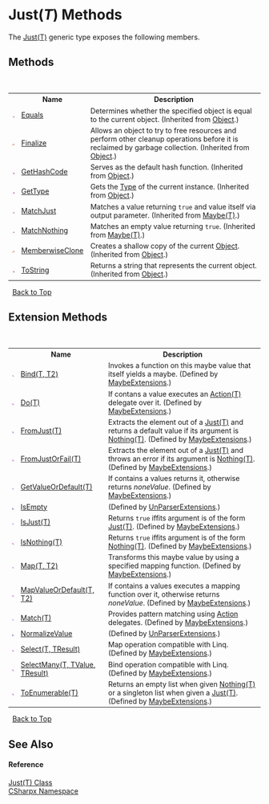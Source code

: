 # Just(*T*) Methods
 

The <a href="T_CSharpx_Just_1">Just(T)</a> generic type exposes the following members.


## Methods
&nbsp;<table><tr><th></th><th>Name</th><th>Description</th></tr><tr><td>![Public method](media/pubmethod.gif "Public method")</td><td><a href="https://docs.microsoft.com/dotnet/api/system.object.equals#System_Object_Equals_System_Object_" target="_blank">Equals</a></td><td>
Determines whether the specified object is equal to the current object.
 (Inherited from <a href="https://docs.microsoft.com/dotnet/api/system.object" target="_blank">Object</a>.)</td></tr><tr><td>![Protected method](media/protmethod.gif "Protected method")</td><td><a href="https://docs.microsoft.com/dotnet/api/system.object.finalize#System_Object_Finalize" target="_blank">Finalize</a></td><td>
Allows an object to try to free resources and perform other cleanup operations before it is reclaimed by garbage collection.
 (Inherited from <a href="https://docs.microsoft.com/dotnet/api/system.object" target="_blank">Object</a>.)</td></tr><tr><td>![Public method](media/pubmethod.gif "Public method")</td><td><a href="https://docs.microsoft.com/dotnet/api/system.object.gethashcode#System_Object_GetHashCode" target="_blank">GetHashCode</a></td><td>
Serves as the default hash function.
 (Inherited from <a href="https://docs.microsoft.com/dotnet/api/system.object" target="_blank">Object</a>.)</td></tr><tr><td>![Public method](media/pubmethod.gif "Public method")</td><td><a href="https://docs.microsoft.com/dotnet/api/system.object.gettype#System_Object_GetType" target="_blank">GetType</a></td><td>
Gets the <a href="https://docs.microsoft.com/dotnet/api/system.type" target="_blank">Type</a> of the current instance.
 (Inherited from <a href="https://docs.microsoft.com/dotnet/api/system.object" target="_blank">Object</a>.)</td></tr><tr><td>![Public method](media/pubmethod.gif "Public method")</td><td><a href="M_CSharpx_Maybe_1_MatchJust">MatchJust</a></td><td>
Matches a value returning `true` and value itself via output parameter.
 (Inherited from <a href="T_CSharpx_Maybe_1">Maybe(T)</a>.)</td></tr><tr><td>![Public method](media/pubmethod.gif "Public method")</td><td><a href="M_CSharpx_Maybe_1_MatchNothing">MatchNothing</a></td><td>
Matches an empty value returning `true`.
 (Inherited from <a href="T_CSharpx_Maybe_1">Maybe(T)</a>.)</td></tr><tr><td>![Protected method](media/protmethod.gif "Protected method")</td><td><a href="https://docs.microsoft.com/dotnet/api/system.object.memberwiseclone#System_Object_MemberwiseClone" target="_blank">MemberwiseClone</a></td><td>
Creates a shallow copy of the current <a href="https://docs.microsoft.com/dotnet/api/system.object" target="_blank">Object</a>.
 (Inherited from <a href="https://docs.microsoft.com/dotnet/api/system.object" target="_blank">Object</a>.)</td></tr><tr><td>![Public method](media/pubmethod.gif "Public method")</td><td><a href="https://docs.microsoft.com/dotnet/api/system.object.tostring#System_Object_ToString" target="_blank">ToString</a></td><td>
Returns a string that represents the current object.
 (Inherited from <a href="https://docs.microsoft.com/dotnet/api/system.object" target="_blank">Object</a>.)</td></tr></table>&nbsp;
<a href="#just(*t*)-methods">Back to Top</a>

## Extension Methods
&nbsp;<table><tr><th></th><th>Name</th><th>Description</th></tr><tr><td>![Public Extension Method](media/pubextension.gif "Public Extension Method")</td><td><a href="M_CSharpx_MaybeExtensions_Bind__2">Bind(T, T2)</a></td><td>
Invokes a function on this maybe value that itself yields a maybe.
 (Defined by <a href="T_CSharpx_MaybeExtensions">MaybeExtensions</a>.)</td></tr><tr><td>![Public Extension Method](media/pubextension.gif "Public Extension Method")</td><td><a href="M_CSharpx_MaybeExtensions_Do__1">Do(T)</a></td><td>
If contans a value executes an <a href="https://docs.microsoft.com/dotnet/api/system.action-1" target="_blank">Action(T)</a> delegate over it.
 (Defined by <a href="T_CSharpx_MaybeExtensions">MaybeExtensions</a>.)</td></tr><tr><td>![Public Extension Method](media/pubextension.gif "Public Extension Method")</td><td><a href="M_CSharpx_MaybeExtensions_FromJust__1">FromJust(T)</a></td><td>
Extracts the element out of a <a href="T_CSharpx_Just_1">Just(T)</a> and returns a default value if its argument is <a href="T_CSharpx_Nothing_1">Nothing(T)</a>.
 (Defined by <a href="T_CSharpx_MaybeExtensions">MaybeExtensions</a>.)</td></tr><tr><td>![Public Extension Method](media/pubextension.gif "Public Extension Method")</td><td><a href="M_CSharpx_MaybeExtensions_FromJustOrFail__1">FromJustOrFail(T)</a></td><td>
Extracts the element out of a <a href="T_CSharpx_Just_1">Just(T)</a> and throws an error if its argument is <a href="T_CSharpx_Nothing_1">Nothing(T)</a>.
 (Defined by <a href="T_CSharpx_MaybeExtensions">MaybeExtensions</a>.)</td></tr><tr><td>![Public Extension Method](media/pubextension.gif "Public Extension Method")</td><td><a href="M_CSharpx_MaybeExtensions_GetValueOrDefault__1">GetValueOrDefault(T)</a></td><td>
If contains a values returns it, otherwise returns *noneValue*.
 (Defined by <a href="T_CSharpx_MaybeExtensions">MaybeExtensions</a>.)</td></tr><tr><td>![Private Extension Method](media/privextension.gif "Private Extension Method")</td><td><a href="M_CommandLine_UnParserExtensions_IsEmpty">IsEmpty</a></td><td> (Defined by <a href="T_CommandLine_UnParserExtensions">UnParserExtensions</a>.)</td></tr><tr><td>![Public Extension Method](media/pubextension.gif "Public Extension Method")</td><td><a href="M_CSharpx_MaybeExtensions_IsJust__1">IsJust(T)</a></td><td>
Returns `true` iffits argument is of the form <a href="T_CSharpx_Just_1">Just(T)</a>.
 (Defined by <a href="T_CSharpx_MaybeExtensions">MaybeExtensions</a>.)</td></tr><tr><td>![Public Extension Method](media/pubextension.gif "Public Extension Method")</td><td><a href="M_CSharpx_MaybeExtensions_IsNothing__1">IsNothing(T)</a></td><td>
Returns `true` iffits argument is of the form <a href="T_CSharpx_Nothing_1">Nothing(T)</a>.
 (Defined by <a href="T_CSharpx_MaybeExtensions">MaybeExtensions</a>.)</td></tr><tr><td>![Public Extension Method](media/pubextension.gif "Public Extension Method")</td><td><a href="M_CSharpx_MaybeExtensions_Map__2">Map(T, T2)</a></td><td>
Transforms this maybe value by using a specified mapping function.
 (Defined by <a href="T_CSharpx_MaybeExtensions">MaybeExtensions</a>.)</td></tr><tr><td>![Public Extension Method](media/pubextension.gif "Public Extension Method")</td><td><a href="M_CSharpx_MaybeExtensions_MapValueOrDefault__2">MapValueOrDefault(T, T2)</a></td><td>
If contains a values executes a mapping function over it, otherwise returns *noneValue*.
 (Defined by <a href="T_CSharpx_MaybeExtensions">MaybeExtensions</a>.)</td></tr><tr><td>![Public Extension Method](media/pubextension.gif "Public Extension Method")</td><td><a href="M_CSharpx_MaybeExtensions_Match__1">Match(T)</a></td><td>
Provides pattern matching using <a href="https://docs.microsoft.com/dotnet/api/system.action" target="_blank">Action</a> delegates.
 (Defined by <a href="T_CSharpx_MaybeExtensions">MaybeExtensions</a>.)</td></tr><tr><td>![Private Extension Method](media/privextension.gif "Private Extension Method")</td><td><a href="M_CommandLine_UnParserExtensions_NormalizeValue">NormalizeValue</a></td><td> (Defined by <a href="T_CommandLine_UnParserExtensions">UnParserExtensions</a>.)</td></tr><tr><td>![Public Extension Method](media/pubextension.gif "Public Extension Method")</td><td><a href="M_CSharpx_MaybeExtensions_Select__2">Select(T, TResult)</a></td><td>
Map operation compatible with Linq.
 (Defined by <a href="T_CSharpx_MaybeExtensions">MaybeExtensions</a>.)</td></tr><tr><td>![Public Extension Method](media/pubextension.gif "Public Extension Method")</td><td><a href="M_CSharpx_MaybeExtensions_SelectMany__3">SelectMany(T, TValue, TResult)</a></td><td>
Bind operation compatible with Linq.
 (Defined by <a href="T_CSharpx_MaybeExtensions">MaybeExtensions</a>.)</td></tr><tr><td>![Public Extension Method](media/pubextension.gif "Public Extension Method")</td><td><a href="M_CSharpx_MaybeExtensions_ToEnumerable__1">ToEnumerable(T)</a></td><td>
Returns an empty list when given <a href="T_CSharpx_Nothing_1">Nothing(T)</a> or a singleton list when given a <a href="T_CSharpx_Just_1">Just(T)</a>.
 (Defined by <a href="T_CSharpx_MaybeExtensions">MaybeExtensions</a>.)</td></tr></table>&nbsp;
<a href="#just(*t*)-methods">Back to Top</a>

## See Also


#### Reference
<a href="T_CSharpx_Just_1">Just(T) Class</a><br /><a href="N_CSharpx">CSharpx Namespace</a><br />